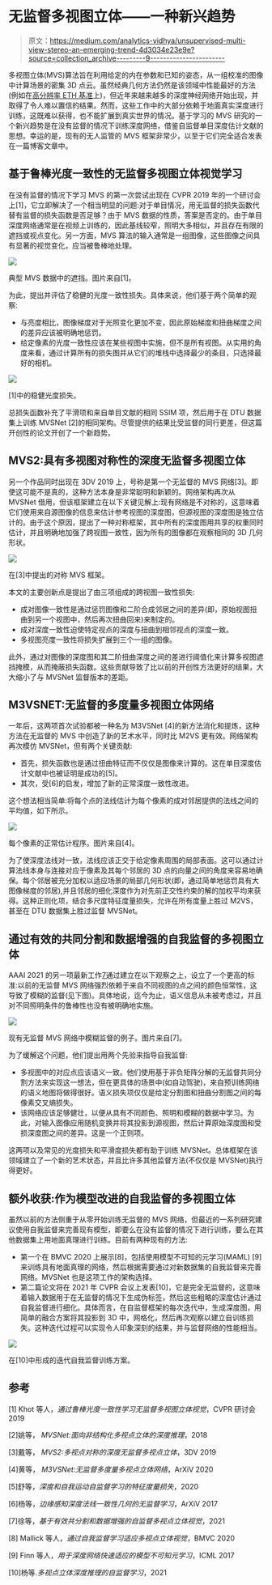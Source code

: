 # 无监督多视图立体——一种新兴趋势

> 原文：<https://medium.com/analytics-vidhya/unsupervised-multi-view-stereo-an-emerging-trend-4d3034e23e9e?source=collection_archive---------9----------------------->

多视图立体(MVS)算法旨在利用给定的内在参数和已知的姿态，从一组校准的图像中计算场景的密集 3D 点云。虽然经典几何方法仍然是该领域中性能最好的方法(例如在[高分辨率 ETH 基准](https://www.eth3d.net/high_res_multi_view)上)，但近年来越来越多的深度神经网络开始出现，并取得了令人难以置信的结果。然而，这些工作中的大部分依赖于地面真实深度进行训练，这既难以获得，也不能扩展到真实世界的情况。基于学习的 MVS 研究的一个新兴趋势是在没有监督的情况下训练深度网络，借鉴自监督单目深度估计文献的思想。幸运的是，现有的无人监管的 MVS 框架非常少，以至于它们完全适合发表在一篇博客文章中。

## 基于鲁棒光度一致性的无监督多视图立体视觉学习

在没有监督的情况下学习 MVS 的第一次尝试出现在 CVPR 2019 年的一个研讨会上[1]，它立即解决了一个相当明显的问题:对于单目情况，用无监督的损失函数代替有监督的损失函数是否足够？由于 MVS 数据的性质，答案是否定的。由于单目深度网络通常是在视频上训练的，因此基线较窄，照明大多相似，并且存在有限的遮挡或视点变化。另一方面，MVS 算法的输入通常是一组图像，这些图像之间具有显著的视觉变化，应当被鲁棒地处理。

![](img/9c1d2ca95097977389e40dfb8740c6f6.png)

典型 MVS 数据中的遮挡。图片来自[1]。

为此，提出并评估了稳健的光度一致性损失。具体来说，他们基于两个简单的观察:

*   与亮度相比，图像梯度对于光照变化更加不变，因此原始梯度和扭曲梯度之间的差异应该被明确地惩罚。
*   给定像素的光度一致性应该在某些视图中实施，但不是所有视图。从实用的角度来看，通过计算所有的损失图并从它们的堆栈中选择最少的条目，只选择最好的相机。

![](img/57e003b73283847679671a836d7f840e.png)

[1]中的稳健光度损失。

总损失函数补充了平滑项和来自单目文献的相同 SSIM 项，然后用于在 DTU 数据集上训练 MVSNet [2]的相同架构。尽管提供的结果比受监督的同行更差，但这篇开创性的论文开创了一个新趋势。

## MVS2:具有多视图对称性的深度无监督多视图立体

另一个作品同时出现在 3DV 2019 上，号称是第一个无监督的 MVS 网络[3]。即使这可能不是真的，这种方法本身是非常聪明和新颖的。网络架构再次从 MVSNet 借用，但该框架建立在以下关键见解上:现有网络是不对称的，这意味着它们使用来自源图像的信息来估计参考视图的深度图，但源视图的深度图是独立估计的。由于这个原因，提出了一种对称框架，其中所有的深度图用共享的权重同时估计，并且明确地加强了跨视图一致性，因为所有的图像都在观察相同的 3D 几何形状。

![](img/b432c1f4278ce58f0bec2c5a91a10a9f.png)

在[3]中提出的对称 MVS 框架。

本文的主要创新点是提出了由三项组成的跨视图一致性损失:

*   成对图像一致性是通过惩罚图像和二阶合成邻居之间的差异(即，原始视图扭曲到另一个视图中，然后再次扭曲回来)来制定的。
*   成对深度一致性迫使特定视点的深度与扭曲到相邻视点的深度一致。
*   多视图亮度一致性将损失扩展到三个一组的图像。

此外，通过对图像的深度图和其二阶扭曲深度之间的差进行阈值化来计算多视图遮挡掩模，从而掩蔽损失函数。这些贡献导致了比以前的开创性方法更好的结果，大大缩小了与 MVSNet 监督版本的差距。

## M3VSNET:无监督的多度量多视图立体网络

一年后，这两项首次试验都被一种名为 M3VSNet [4]的新方法消化和提炼，这种方法在无监督的 MVS 中创造了新的艺术水平，同时比 M2VS 更有效。网络架构再次模仿 MVSNet，但有两个关键贡献:

*   首先，损失函数也是通过扭曲特征而不仅仅是图像来计算的。这在单目深度估计文献中也被证明是成功的[5]。
*   其次，受[6]的启发，增加了新的正常深度一致性改进。

这个想法相当简单:将每个点的法线估计为每个像素的成对邻居提供的法线之间的平均值，如下所示。

![](img/0bcc9cc7d1a3b90052f6fcdf9d3f2019.png)

每个像素的正常估计程序。图片来自[4]。

为了使深度法线对一致，法线应该正交于给定像素周围的局部表面。这可以通过计算法线本身与连接对应于像素及其每个邻居的 3D 点的向量之间的角度来容易地确保。每个邻居被充分加权以适应场景的局部几何形状(即，通过简单地惩罚具有大图像梯度的邻居),并且邻居的细化深度作为对先前正交性约束的解的加权平均来获得。这种正则化项，结合多尺度特征度量损失，允许在所有度量上胜过 M2VS，甚至在 DTU 数据集上胜过监督 MVSNet。

## 通过有效的共同分割和数据增强的自我监督的多视图立体

AAAI 2021 的另一项最新工作[7](你可以在本次会议上找到我的外卖[这里](/analytics-vidhya/3d-reconstruction-news-aaai-2021-5f435cba6718))通过建立在以下观察之上，设立了一个更高的标准:以前的无监督 MVS 网络强烈依赖于来自不同视图的点之间的颜色恒常性，这导致了模糊的监督(见下图)。具体地说，迄今为止，语义信息从未被考虑过，并且对不同照明条件的鲁棒性也没有被明确地实施。

![](img/c17d21b25511b39f94e16aff3ee363b1.png)

现有无监督 MVS 网络中模糊监督的例子。图片来自[7]。

为了缓解这个问题，他们提出用两个先验来指导自我监督:

*   多视图中的对应点应该语义一致。他们使用基于非负矩阵分解的无监督共同分割方法来实现这一想法，但在更具体的场景中(如自动驾驶)，来自预训练网络的语义地图将做得很好。语义损失项仅仅是给定分割图和扭曲分割图之间的每像素交叉熵损失。
*   该网络应该足够健壮，以便从具有不同颜色、照明和模糊的数据中学习。为此，对输入图像应用随机变换并将其投影到源视图，然后计算原始深度图和受损深度图之间的差异。这是一个正则项。

这两项以及常见的光度损失和平滑度损失都有助于训练 MVSNet。总体框架在该领域建立了一个新的艺术状态，并且比许多其他监督方法(不仅仅是 MVSNet)执行得更好。

## 额外收获:作为模型改进的自我监督的多视图立体

虽然以前的方法侧重于从零开始训练无监督的 MVS 网络，但最近的一系列研究建议使用自我监督来完善现有模型，即要么在没有监督的情况下进行训练，要么在其他数据集上用地面真理进行训练。目前有两种现有的方法:

*   第一个在 BMVC 2020 上展示[8]，包括使用模型不可知的元学习(MAML) [9]来训练具有地面真理的网络，然后根据需要通过对新数据集的自我监督来完善网络。MVSNet 也是这项工作的架构选择。
*   第二篇论文将在 2021 年 CVPR 会议上发表[10]，它是完全无监督的，这意味着输入数据用于在无监督的情况下生成伪标签，然后这些粗略的深度估计通过自我监督进行细化。具体而言，在自监督框架的每次迭代中，生成深度图，用简单的融合方案将其投影到 3D 中，网格化，然后再次观察以建立自训练损失。这种迭代过程可以实现令人印象深刻的结果，并与监督网络的性能相当。

![](img/cd1137fd9d66b205ae91b24f0d916c86.png)

在[10]中形成的迭代自我监督训练方案。

## 参考

[1] Khot 等人，*通过鲁棒光度一致性学习无监督多视图立体视觉*，CVPR 研讨会 2019

[2]姚等， *MVSNet:面向非结构化多视点立体的深度推理*，2018

[3]戴等， *MVS2:多视点对称的深度无监督多视点立体*，3DV 2019

[4]黄等， *M3VSNet:无监督多度量多视点立体网络*，ArXiV 2020

[5]舒等，*深度和自我运动自监督学习的特征度量损失*，2020

[6]杨等，*边缘感知深度法线一致性几何的无监督学习*，ArXiV 2017

[7]徐等，*基于有效共分割和数据增强的自监督多视点立体视觉*，2021

[8] Mallick 等人，*通过自我监督学习适应多视点立体视觉*，BMVC 2020

[9] Finn 等人，*用于深度网络快速适应的模型不可知元学习*，ICML 2017

[10]杨等.*多视点立体深度推理的自监督学习*，2021